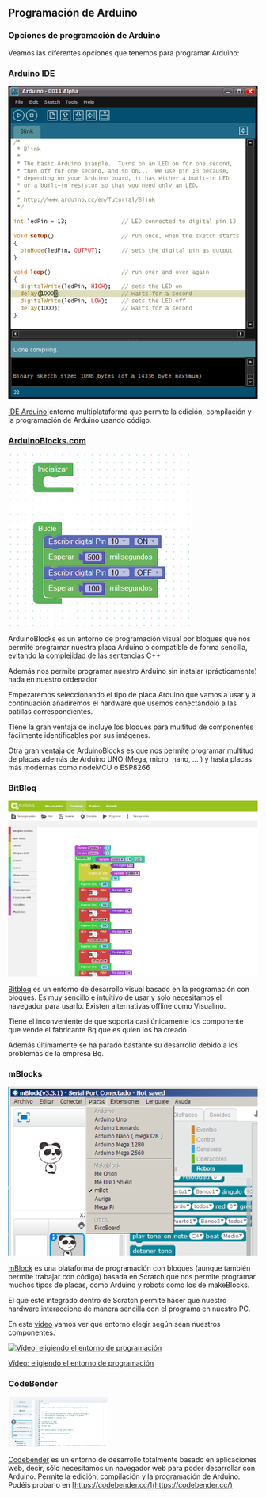 ## Programación de Arduino

### Opciones de programación de Arduino

Veamos las diferentes opciones que tenemos para programar Arduino:

### Arduino IDE

![Arduino IDE](./images/Arduino_IDE_-_v0011_Alpha.png "Arduino IDE")

[IDE Arduino](http://arduino.cc/en/Main/Software)|entorno multiplataforma que permite la edición, compilación y la programación de Arduino usando código.


### [ArduinoBlocks.com](http://www.arduinoblocks.com)


![ArduinoBlocks](./images/P02_ArduinoBlocks.PNG)

ArduinoBlocks es un entorno de programación visual por bloques que nos permite programar nuestra placa Arduino o compatible de forma sencilla, evitando la complejidad de las sentencias C++

Además nos permite programar nuestro Arduino sin instalar (prácticamente) nada en nuestro ordenador

Empezaremos seleccionando el tipo de placa Arduino que vamos a usar y a continuación añadiremos el hardware que usemos conectándolo a las patillas correspondientes.

Tiene la gran ventaja de incluye los bloques para multitud de componentes fácilmente identificables por sus imágenes.

Otra gran ventaja de ArduinoBlocks es que nos permite programar multitud de placas además de Arduino UNO (Mega, micro, nano, ... )  y hasta placas más modernas como nodeMCU o ESP8266

### BitBloq

![Bitbloq](./images/curso_bitbloq.png)

[Bitbloq](http://bitbloq.bq.com/ "bitbloq") es un entorno de desarrollo visual basado en la programación con bloques. Es muy sencillo e intuitivo de usar y solo necesitamos el navegador para usarlo. Existen alternativas offline como Visualino.

Tiene el inconveniente de que soporta casi únicamente los componente que vende el fabricante Bq que es quien los ha creado

Además últimamente se ha parado bastante su desarrollo debido a los problemas de la empresa Bq.

### mBlocks

![mBblocks](./images/placas.png)


[mBlock](https://ide.mblock.cc/) es una plataforma de programación con bloques (aunque también permite trabajar con código) basada en Scratch que nos permite programar muchos tipos de placas, como Arduino y robots como los de makeBlocks. 

El que esté integrado dentro de Scratch permite hacer que nuestro hardware interaccione de manera sencilla con el programa en nuestro PC.


En este [vídeo](https://youtu.be/pg4lbbd4DK8) vamos ver qué entorno elegir según sean nuestros componentes.

[![Vídeo: eligiendo el entorno de programación](https://img.youtube.com/vi/pg4lbbd4DK8/0.jpg)](https://youtu.be/pg4lbbd4DK8)

[Vídeo: eligiendo el entorno de programación](https://youtu.be/pg4lbbd4DK8)


### CodeBender

![codebender](./images/codebender.png "codebender")

[Codebender](http://codebender.cc "codebender") es un entorno de desarrollo totalmente basado en aplicaciones web, decir, sólo necesitamos un navegador web para poder desarrollar con Arduino. Permite la edición, compilación y la programación de Arduino. Podéis probarlo en [https://codebender.cc/](https://codebender.cc/)

